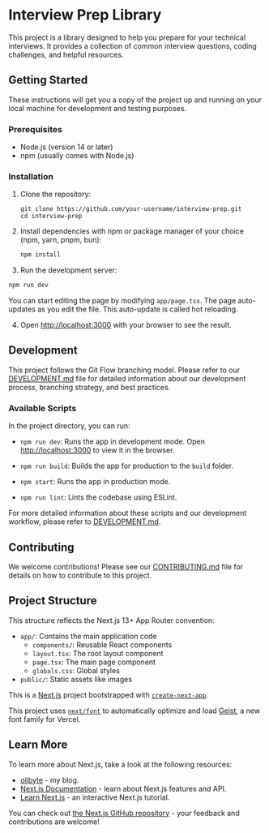 # Interview Prep Library

This project is a library designed to help you prepare for your technical interviews. It provides a collection of common interview questions, coding challenges, and helpful resources.

## Getting Started

These instructions will get you a copy of the project up and running on your local machine for development and testing purposes.

### Prerequisites

- Node.js (version 14 or later)
- npm (usually comes with Node.js)

### Installation

1. Clone the repository:
   ```
   git clone https://github.com/your-username/interview-prep.git
   cd interview-prep
   ```

2. Install dependencies with npm or package manager of your choice (npm, yarn, pnpm, bun):
   ```bash
   npm install
   ```

3. Run the development server:

```bash
npm run dev
```

You can start editing the page by modifying `app/page.tsx`. The page auto-updates as you edit the file. This auto-update is called hot reloading.

4. Open [http://localhost:3000](http://localhost:3000) with your browser to see the result.

## Development

This project follows the Git Flow branching model. Please refer to our [DEVELOPMENT.md](DEVELOPMENT.md) file for detailed information about our development process, branching strategy, and best practices.

### Available Scripts

In the project directory, you can run:

- `npm run dev`: Runs the app in development mode. Open [http://localhost:3000](http://localhost:3000) to view it in the browser.

- `npm run build`: Builds the app for production to the `build` folder.

- `npm start`: Runs the app in production mode.

- `npm run lint`: Lints the codebase using ESLint.

For more detailed information about these scripts and our development workflow, please refer to [DEVELOPMENT.md](DEVELOPMENT.md).

## Contributing

We welcome contributions! Please see our [CONTRIBUTING.md](CONTRIBUTING.md) file for details on how to contribute to this project.

## Project Structure


This structure reflects the Next.js 13+ App Router convention:
- `app/`: Contains the main application code
  - `components/`: Reusable React components
  - `layout.tsx`: The root layout component
  - `page.tsx`: The main page component
  - `globals.css`: Global styles
- `public/`: Static assets like images

This is a [Next.js](https://nextjs.org) project bootstrapped with [`create-next-app`](https://nextjs.org/docs/app/api-reference/cli/create-next-app).

This project uses [`next/font`](https://nextjs.org/docs/app/building-your-application/optimizing/fonts) to automatically optimize and load [Geist](https://vercel.com/font), a new font family for Vercel.

## Learn More

To learn more about Next.js, take a look at the following resources:
- [olibyte](https://olibyte.com/blog) - my blog.
- [Next.js Documentation](https://nextjs.org/docs) - learn about Next.js features and API.
- [Learn Next.js](https://nextjs.org/learn) - an interactive Next.js tutorial.

You can check out [the Next.js GitHub repository](https://github.com/vercel/next.js) - your feedback and contributions are welcome!


